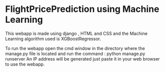 # FlightPricePrediction using Machine Learning

This webapp is made using django , HTML and CSS and the Machine Learning algorithm used is XGBoostRegressor.

To run the webapp open the cmd window in the directory where the manage.py file is located and run the command : python manage.py runserver
An IP address will be generated just paste it in your web browser to use the webapp.

